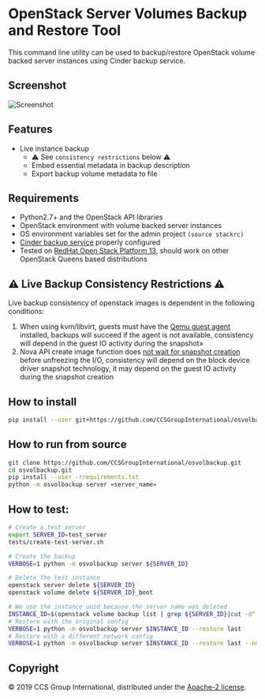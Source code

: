 # OpenStack Server Volumes Backup and Restore Tool

This command line utility can be used to backup/restore OpenStack volume backed server instances using Cinder backup service.

## Screenshot
![Screenshot](imgs/osvolbackup_test.png)

## Features

- Live instance backup
    - :warning: See `consistency restrictions` below :warning:
    - Embed essential metadata in backup description
    - Export backup volume metadata to file

## Requirements

- Python2.7+ and the OpenStack API libraries
- OpenStack environment with volume backed server instances
- OS environment variables set for the admin project `(source stackrc)`
- [Cinder backup service] properly configured
- Tested on [RedHat Open Stack Platform 13], should work on other OpenStack Queens based distributions

[Cinder backup service]: https://docs.openstack.org/cinder/queens/configuration/block-storage/backup-drivers.html
[RedHat Open Stack Platform 13 ]: https://access.redhat.com/documentation/en-us/red_hat_openstack_platform/13/

## :warning: Live Backup Consistency Restrictions :warning:

Live backup consistency of openstack images is dependent in the following conditions:

1. When using kvm/libvirt, guests must have the [Qemu guest agent] installed, backups will succeed if the agent is not available, consistency will depend in the guest IO activity during the snapshot»
2. Nova API create image function does [not wait for snapshot creation] before unfreezing the I/O, consistency will depend on the block device driver snapshot technology, it may depend on the guest IO activity during the snapshot creation

[Qemu guest agent]: https://wiki.libvirt.org/page/Qemu_guest_agent
[not wait for snapshot creation]: https://github.com/openstack/nova/blob/master/nova/compute/api.py#L3094


## How to install
```sh
pip install --user git+https://github.com/CCSGroupInternational/osvolbackup.git
```

## How to run from source
```sh
git clone https://github.com/CCSGroupInternational/osvolbackup.git
cd osvolbackup.git
pip install --user -rrequirements.txt
python -m osvolbackup server «server_name»
```

## How to test:
```sh
# Create a test server
export SERVER_ID=test_server
tests/create-test-server.sh

# Create the backup
VERBOSE=1 python -m osvolbackup server ${SERVER_ID}

# Delete the test instance
openstack server delete ${SERVER_ID}
openstack volume delete ${SERVER_ID}_boot

# We use the instance uuid because the server name was deleted
INSTANCE_ID=$(openstack volume backup list | grep ${SERVER_ID}|cut -d" " -f4)
# Restore with the original config
VERBOSE=1 python -m osvolbackup server $INSTANCE_ID --restore last
# Restore with a different network config
VERBOSE=1 python -m osvolbackup server $INSTANCE_ID --restore last --network net1:10.3.1.99
```

## Copyright

© 2019 CCS Group International, distributed under the [Apache-2 license].

[Apache-2 license]: LICENSE
